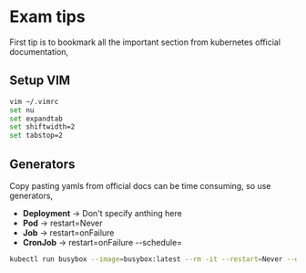 # Exam tips

First tip is to bookmark all the important section from kubernetes official documentation,

## Setup VIM

```bash
vim ~/.vimrc
set nu
set expandtab
set shiftwidth=2
set tabstop=2
```

## Generators

Copy pasting yamls from official docs can be time consuming, so use generators,

- __Deployment__ -> Don't specify anthing here
- __Pod__ -> restart=Never
- __Job__ -> restart=onFailure
- __CronJob__ -> restart=onFailure --schedule=<cron-expression>

```bash
kubectl run busybox --image=busybox:latest --rm -it --restart=Never --dry-run -o yaml > busybox.yaml
```
